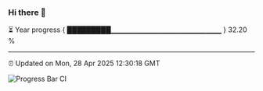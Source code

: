 ### Hi there 👋

⏳ Year progress { █████████▁▁▁▁▁▁▁▁▁▁▁▁▁▁▁▁▁▁▁▁▁ } 32.20 %

---

⏰ Updated on Mon, 28 Apr 2025 12:30:18 GMT

![Progress Bar CI](https://github.com/liununu/liununu/workflows/Progress%20Bar%20CI/badge.svg)
